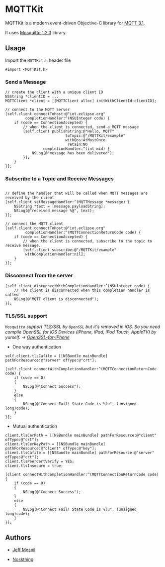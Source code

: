 # MQTTKit

MQTTKit is a modern event-driven Objective-C library for [MQTT 3.1][mqtt].

It uses [Mosquitto 1.2.3](http://mosquitto.org) library.

## Usage

Import the `MQTTKit.h` header file

```objc
#import <MQTTKit.h>
```

### Send a Message

```objc
// create the client with a unique client ID
NSString *clientID = ...
MQTTClient *client = [[MQTTClient alloc] initWithClientId:clientID];

// connect to the MQTT server
[self.client connectToHost:@"iot.eclipse.org" 
         completionHandler:^(NSUInteger code) {
    if (code == ConnectionAccepted) {
        // when the client is connected, send a MQTT message
        [self.client publishString:@"Hello, MQTT"
                           toTopic:@"/MQTTKit/example"
                           withQos:AtMostOnce
                            retain:NO
                 completionHandler:^(int mid) {
            NSLog(@"message has been delivered");
        }];
    }
}];

```

### Subscribe to a Topic and Receive Messages

```objc

// define the handler that will be called when MQTT messages are received by the client
[self.client setMessageHandler:^(MQTTMessage *message) {
    NSString *text = [message.payloadString];
    NSLog(@"received message %@", text);
}];

// connect the MQTT client
[self.client connectToHost:@"iot.eclipse.org"
         completionHandler:^(MQTTConnectionReturnCode code) {
    if (code == ConnectionAccepted) {
        // when the client is connected, subscribe to the topic to receive message.
        [self.client subscribe:@"/MQTTKit/example"
         withCompletionHandler:nil];
    }
}];
```

### Disconnect from the server

```objc
[self.client disconnectWithCompletionHandler:^(NSUInteger code) {
    // The client is disconnected when this completion handler is called
    NSLog(@"MQTT client is disconnected");
}];
```

### TLS/SSL support

*`Mosquitto` support TLS/SSL by `OpenSSL` but it's removed in iOS. So you need compile OpenSSL for iOS Devices (iPhone, iPad, iPod Touch, AppleTV)  by yurself. -> [OpenSSL-for-iPhone](https://github.com/x2on/OpenSSL-for-iPhone)*

* One way authentication

```objc
self.client.tlsCafile = [[NSBundle mainBundle] pathForResource:@"server" ofType:@"crt"];
    
[self.client connectWithCompletionHandler:^(MQTTConnectionReturnCode code) {
    if (code == 0)
    {
        NSLog(@"Connect Success");
    }
    else
    {
        NSLog(@"Connect Fail! State Code is %lu", (unsigned long)code);
    }
}];
```

* Mutual authentication

```objc
client.tlsCerPath = [[NSBundle mainBundle] pathForResource:@"client" ofType:@"crt"];
client.tlsCerKeyPath = [[NSBundle mainBundle] pathForResource:@"client" ofType:@"key"];
client.tlsCafile = [[NSBundle mainBundle] pathForResource:@"server" ofType:@"crt"];
client.tlsPeerCertVerify = YES;
client.tlsInsecure = true;
    
[client connectWithCompletionHandler:^(MQTTConnectionReturnCode code) {
    if (code == 0)
    {
        NSLog(@"Connect Success");
    }
    else
    {
        NSLog(@"Connect Fail! State Code is %lu", (unsigned long)code);
    }
}];
```

## Authors

* [Jeff Mesnil](http://jmesnil.net/)

* [Noskthing](http://www.jianshu.com/u/463d70da11cb)

[mqtt]: http://public.dhe.ibm.com/software/dw/webservices/ws-mqtt/mqtt-v3r1.html
